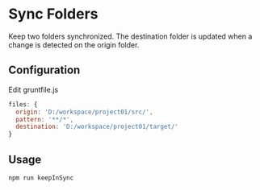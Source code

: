 # Sync Folders
Keep two folders synchronized. The destination folder is updated when a change is detected on the origin folder.

## Configuration
Edit gruntfile.js
```js
files: {
  origin: 'D:/workspace/project01/src/',
  pattern: '**/*',
  destination: 'D:/workspace/project01/target/'
}
```

## Usage
```sh
npm run keepInSync
```

